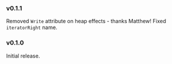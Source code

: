 ### v0.1.1
   Removed `Write` attribute on heap effects - thanks Matthew!
   Fixed `iteratorRight` name.

### v0.1.0
   Initial release.
